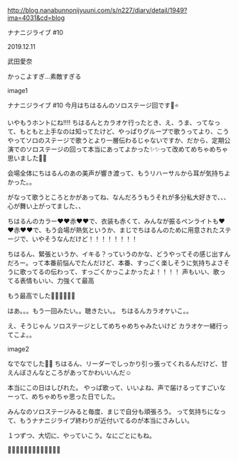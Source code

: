 http://blog.nanabunnonijyuuni.com/s/n227/diary/detail/1949?ima=4031&cd=blog






ナナニジライブ #10

2019.12.11

武田愛奈
﻿

かっこよすぎ…素敵すぎる

image1



ナナニジライブ #10
今月はちはるんのソロステージ回です🎤⭐️

いやもうホントにね‼️‼️
ちはるんとカラオケ行ったとき、え、うま、ってなって、もともと上手なのは知ってたけど、やっぱりグループで歌うってより、こうやってソロのステージで歌うとより一層伝わるじゃないですか、だから、定期公演でのソロステージの回って本当にあってよかった✨✨って改めてめちゃめちゃ思いました🥺🥺


会場全体にちはるんのあの美声が響き渡って、もうリハーサルから耳が気持ちよかった。。


がなって歌うところとかがあってね、なんだろうもうそれが多分私大好きで、、、
心が舞い上がってました、、


ちはるんのカラー❤️❤️赤❤️❤️で、衣装も赤くて、みんなが振るペンライトも❤️❤️赤❤️❤️で、もう会場が熱気というか、まじでちはるんのために用意されたステージで、いやそうなんだけど！！！！！！！！

ちはるん、緊張というか、イキる？っていうのかな、どうやってその感じ出すんだろー。って本番前悩んでたんだけど、本番、すっごく楽しそうに気持ちよさそうに歌ってるの伝わって、すっごくかっこよかったよ！！！！
声もいい、歌ってる表情もいい、力強くて最高

もう最高でした👏🏻👏🏻✨✨


はあ。。。もう一回みたい。。聴きたい。。
ちはるんカラオケいこ。。

え、そうじゃん
ソロステージとしてめちゃめちゃみたいけど
カラオケ一緒行ってこよ。。


image2


なでなでした💓💓
ちはるん、リーダーでしっかり引っ張ってくれるんだけど、甘えんぼさんなところがあってかわいいんだ☺️


本当にこの日はしびれた。
やっぱ歌って、いいよね、声で届けるってすごいなーって、めちゃめちゃ思った日でした。


みんなのソロステージみると毎度、まじで自分も頑張ろう。
って気持ちになって、もうナナニジライブ終わりが近付いてるのが本当にさみしい。


１つずつ、大切に、やっていこう。なにごとにもね。

💃💃💃💃💃💃💃💃💃💃💃💃💃 
